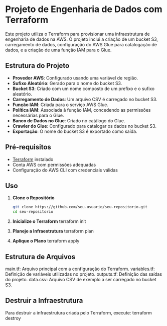 # Projeto de Engenharia de Dados com Terraform

Este projeto utiliza o Terraform para provisionar uma infraestrutura de engenharia de dados na AWS. O projeto inclui a criação de um bucket S3, carregamento de dados, configuração do AWS Glue para catalogação de dados, e a criação de uma função IAM para o Glue.

## Estrutura do Projeto

- **Provedor AWS**: Configurado usando uma variável de região.
- **Sufixo Aleatório**: Gerado para o nome do bucket S3.
- **Bucket S3**: Criado com um nome composto de um prefixo e o sufixo aleatório.
- **Carregamento de Dados**: Um arquivo CSV é carregado no bucket S3.
- **Função IAM**: Criada para o serviço AWS Glue.
- **Política IAM**: Associada à função IAM, concedendo as permissões necessárias para o Glue.
- **Banco de Dados no Glue**: Criado no catálogo do Glue.
- **Crawler do Glue**: Configurado para catalogar os dados no bucket S3.
- **Exportação**: O nome do bucket S3 é exportado como saída.

## Pré-requisitos

- [Terraform](https://www.terraform.io/downloads.html) instalado
- Conta AWS com permissões adequadas
- Configuração do AWS CLI com credenciais válidas

## Uso

1. **Clone o Repositório**

   ```bash
   git clone https://github.com/seu-usuario/seu-repositorio.git
   cd seu-repositorio

2. **Inicialize o Terraform**
   terraform init
  
3. **Planeje a Infraestrutura**
   terraform plan

4. **Aplique o Plano**
   terraform apply

## Estrutura de Arquivos

main.tf: Arquivo principal com a configuração do Terraform.
variables.tf: Definição de variáveis utilizadas no projeto.
outputs.tf: Definição das saídas do projeto.
data.csv: Arquivo CSV de exemplo a ser carregado no bucket S3.

## Destruir a Infraestrutura
  Para destruir a infraestrutura criada pelo Terraform, execute:
  terraform destroy



